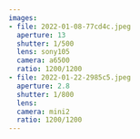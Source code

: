 ```yaml
---
images:
- file: 2022-01-08-77cd4c.jpeg
  aperture: 13
  shutter: 1/500
  lens: sony105
  camera: a6500
  ratio: 1200/1200
- file: 2022-01-22-2985c5.jpeg
  aperture: 2.8
  shutter: 1/800
  lens:
  camera: mini2
  ratio: 1200/1200
---
```

